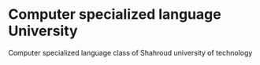 # Computer specialized language University
 Computer specialized language class of Shahroud university of technology
